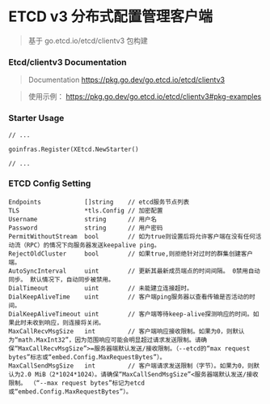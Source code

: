 # ETCD v3 分布式配置管理客户端

> 基于 go.etcd.io/etcd/clientv3 包构建

### Etcd/clientv3 Documentation
> Documentation https://pkg.go.dev/go.etcd.io/etcd/clientv3

> 使用示例：
https://pkg.go.dev/go.etcd.io/etcd/clientv3#pkg-examples


### Starter Usage
```
// ...

goinfras.Register(XEtcd.NewStarter()

// ...
```

### ETCD Config Setting
```
Endpoints            []string    // etcd服务节点列表
TLS                  *tls.Config // 加密配置
Username             string      // 用户名
Password             string      // 用户密码
PermitWithoutStream  bool        // 如为true则设置后将允许客户端在没有任何活动流（RPC）的情况下向服务器发送keepalive ping。
RejectOldCluster     bool        // 如果true,则拒绝针对过时的群集创建客户端。
AutoSyncInterval     uint        // 更新其最新成员端点的时间间隔。 0禁用自动同步。 默认情况下，自动同步被禁用。
DialTimeout          uint        // 未能建立连接超时。
DialKeepAliveTime    uint        // 客户端ping服务器以查看传输是否活动的时间。
DialKeepAliveTimeout uint        // 客户端等待keep-alive探测响应的时间。如果此时未收到响应，则连接将关闭。
MaxCallRecvMsgSize   int         // 客户端响应接收限制。如果为0，则默认为“math.MaxInt32”，因为范围响应可能会明显超过请求发送限制。请确保“MaxCallRecvMsgSize”>=服务器端默认发送/接收限制。（--etcd的“max request bytes”标志或“embed.Config.MaxRequestBytes”）。
MaxCallSendMsgSize   int         // 客户端请求发送限制（字节）。如果为0，则默认为2.0 MiB（2*1024*1024）。请确保“MaxCallSendMsgSize”<服务器端默认发送/接收限制。 （“--max request bytes”标记为etcd或“embed.Config.MaxRequestBytes”）。
```